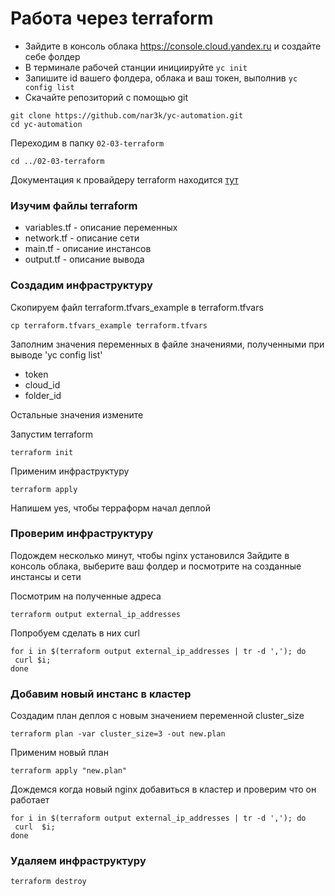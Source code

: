 # Работа через terraform

* Зайдите в консоль облака https://console.cloud.yandex.ru и создайте себе фолдер
* В терминале рабочей станции инициируйте `yc init`
* Запишите id вашего фолдера, облака и ваш токен, выполнив `yc config list`
* Скачайте репозиторий с помощью git
```
git clone https://github.com/nar3k/yc-automation.git
cd yc-automation
```

Переходим в папку `02-03-terraform`

```
cd ../02-03-terraform
```

Документация к провайдеру terraform находится [тут](https://www.terraform.io/docs/providers/yandex/index.html)

### Изучим файлы terraform

* variables.tf - описание переменных
* network.tf - описание сети
* main.tf - описание инстансов
* output.tf - описание вывода

###  Создадим инфраструктуру
Скопируем файл terraform.tfvars_example в terraform.tfvars
```
cp terraform.tfvars_example terraform.tfvars
```

Заполним значения переменных в файле значениями, полученными при выводе 'yc config list'
* token  
* cloud_id
* folder_id

Остальные значения измените

Запустим terraform
```
terraform init
```
Применим инфраструктуру

```
terraform apply
```
Напишем yes, чтобы терраформ начал деплой


###  Проверим инфраструктуру

Подождем несколько минут, чтобы nginx установился
Зайдите в консоль облака, выберите ваш фолдер и посмотрите на созданные инстансы и сети

Посмотрим на полученные адреса

```
terraform output external_ip_addresses
```

Попробуем сделать в них curl
```
for i in $(terraform output external_ip_addresses | tr -d ','); do  
 curl $i;
done
```

###  Добавим новый инстанс в кластер

Создадим план деплоя с новым значением переменной  cluster_size

```
terraform plan -var cluster_size=3 -out new.plan
```
Применим новый план

```
terraform apply "new.plan"
```

Дождемся когда новый nginx добавиться в кластер и проверим что он работает

```
for i in $(terraform output external_ip_addresses | tr -d ','); do  
 curl  $i;
done
```

### Удаляем инфраструктуру

```
terraform destroy
```
